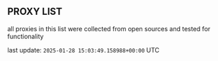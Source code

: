 ## PROXY LIST

all proxies in this list were collected from open sources and tested for functionality

last update: `2025-01-28 15:03:49.158988+00:00` UTC